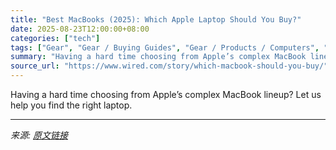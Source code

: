 ```yaml
---
title: "Best MacBooks (2025): Which Apple Laptop Should You Buy?"
date: 2025-08-23T12:00:00+08:00
categories: ["tech"]
tags: ["Gear", "Gear / Buying Guides", "Gear / Products / Computers", "apple", "macbook", "laptop", "Shopping", "buying guides", "laptops", "Mac", "Computers", "PCs", "Buying Guide"]
summary: "Having a hard time choosing from Apple’s complex MacBook lineup? Let us help you find the right laptop."
source_url: "https://www.wired.com/story/which-macbook-should-you-buy/"
---
```


Having a hard time choosing from Apple’s complex MacBook lineup? Let us help you find the right laptop.

---

*来源: [原文链接](https://www.wired.com/story/which-macbook-should-you-buy/)*
